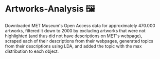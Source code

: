 # Artworks-Analysis 🖼

Downloaded MET Museum's Open Access data for approximately 470.000 artworks, filtered it down to 2000 by excluding artworks that were not highlighted (and thus did not have descriptions on MET's webpage), scraped each of their descriptions from their webpages, generated topics from their descriptions using LDA, and added the topic with the max distribution to each object.
